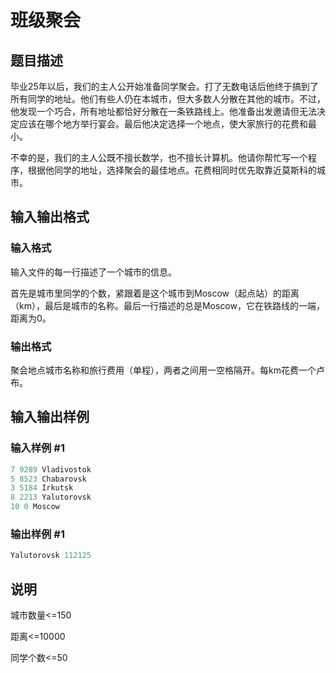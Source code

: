 # 班级聚会

## 题目描述

毕业25年以后，我们的主人公开始准备同学聚会。打了无数电话后他终于搞到了所有同学的地址。他们有些人仍在本城市，但大多数人分散在其他的城市。不过，他发现一个巧合，所有地址都恰好分散在一条铁路线上。他准备出发邀请但无法决定应该在哪个地方举行宴会。最后他决定选择一个地点，使大家旅行的花费和最小。

不幸的是，我们的主人公既不擅长数学，也不擅长计算机。他请你帮忙写一个程序，根据他同学的地址，选择聚会的最佳地点。花费相同时优先取靠近莫斯科的城市。

## 输入输出格式

### 输入格式

输入文件的每一行描述了一个城市的信息。

首先是城市里同学的个数，紧跟着是这个城市到Moscow（起点站）的距离（km），最后是城市的名称。最后一行描述的总是Moscow，它在铁路线的一端，距离为0。

### 输出格式

聚会地点城市名称和旅行费用（单程），两者之间用一空格隔开。每km花费一个卢布。

## 输入输出样例

### 输入样例 #1

```cpp
7 9289 Vladivostok
5 8523 Chabarovsk
3 5184 Irkutsk
8 2213 Yalutorovsk
10 0 Moscow

```
### 输出样例 #1

```cpp
Yalutorovsk 112125

```
## 说明

城市数量<=150

距离<=10000

同学个数<=50

